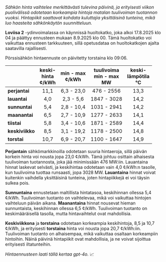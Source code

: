 *Sähkön hinta vaihtelee merkittävästi tulevina päivinä, ja erityisesti viikon puolivälissä odotetaan korkeampia hintoja matalan tuulivoiman tuotannon vuoksi. Hintapiikit saattavat kohdata kuluttajia yksittäisinä tunteina, mikä luo haasteita sähkönkäytön suunnitteluun.*

**Loviisa 2** -ydinvoimalassa on käynnissä huoltokatko, joka alkoi 17.8.2025 klo 04 ja päättyy ennusteen mukaan 8.9.2025 klo 00. Tämä huoltokatko voi vaikuttaa ennusteen tarkkuuteen, sillä opetusdataa on huoltokatkojen ajalta saatavilla rajallisesti.

Pörssisähkön hintaennuste on päivitetty torstaina klo 09:06.

|          | keski-<br>hinta<br>¢/kWh | min - max<br>¢/kWh | tuulivoima<br>min - max<br>MW | keski-<br>lämpötila<br>°C |
|:-------------|:----------------:|:----------------:|:-------------:|:-------------:|
| **perjantai**  | 11,1           | 6,3 - 23,0       | 476 - 2556    | 13,3          |
| **lauantai**  | 4,0            | 2,3 - 5,6        | 1847 - 3028   | 14,2          |
| **sunnuntai** | 5,4            | 2,8 - 10,4       | 1031 - 2941   | 14,2          |
| **maanantai** | 6,5            | 2,7 - 10,9       | 1277 - 2633   | 14,1          |
| **tiistai**   | 5,8            | 3,4 - 10,6       | 1871 - 2589   | 14,4          |
| **keskiviikko** | 8,5          | 3,1 - 19,2       | 1178 - 2500   | 14,8          |
| **torstai**   | 10,7           | 6,9 - 20,7       | 1100 - 1647   | 14,9          |

**Perjantain** sähkömarkkinoilla odotetaan suuria hintaeroja, sillä päivän korkein hinta voi nousta jopa 23,0 ¢/kWh. Tämä johtuu osittain alhaisesta tuulivoiman tuotannosta, joka jää minimissään 476 MW:iin. Lauantaina hinnat laskevat selvästi, ja keskihintaa odotetaan vain 4,0 ¢/kWh:n tasolle, kun tuulivoima tuottaa runsaasti, jopa 3028 MW. **Lauantaina** hinnat voivat kuitenkin vaihdella yksittäisinä tunteina, joten hintapiikkejä ei voi täysin sulkea pois.

**Sunnuntaina** ennustetaan maltillista hintatasoa, keskihinnan ollessa 5,4 ¢/kWh. Tuulivoiman tuotanto on vaihtelevaa, mikä voi vaikuttaa hintojen vaihteluun päivän aikana. **Maanantaina** hinnat nousevat hieman sunnuntaista, keskihinnan ollessa 6,5 ¢/kWh. Tuulivoiman tuotanto on keskimääräisellä tasolla, mutta hintavaihtelut ovat mahdollisia.

**Keskiviikkona** ja **torstaina** odotetaan korkeampia keskihintoja, 8,5 ja 10,7 ¢/kWh, ja erityisesti **torstaina** hinta voi nousta jopa 20,7 ¢/kWh:iin. Tuulivoiman tuotanto on alhaisempaa, mikä vaikuttaa osaltaan korkeampiin hintoihin. Näinä päivinä hintapiikit ovat mahdollisia, ja ne voivat sijoittua erityisesti iltatunteihin.

*Hintaennusteen laati tällä kertaa gpt-4o.* 📈
